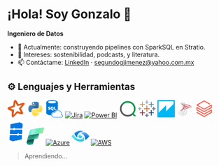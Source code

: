 # ¡Hola! Soy Gonzalo 👋
**Ingeniero de Datos**

- 🔭 Actualmente: construyendo pipelines con SparkSQL en Stratio.
- 🌱 Intereses: sostenibilidad, podcasts, y literatura.
- 📫 Contáctame: [LinkedIn]([https://www.linkedin.com/in/tu-perfil](https://www.linkedin.com/in/segundo-gonzalo-jimenez-aquino/)) · segundogjimenez@yahoo.com.mx
## ⚙️ Lenguajes y Herramientas

<p align="left">
  <!-- Spark -->
  <a href="https://spark.apache.org/" title="Apache Spark"><img src="https://github.com/devicons/devicon/blob/master/icons/apachespark/apachespark-original.svg" alt="Spark" width="40" height="40"/></a>
  <!-- Python -->
  <a href="https://www.python.org/" target="_blank" title="Python"><img src="https://raw.githubusercontent.com/devicons/devicon/master/icons/python/python-original.svg" alt="Python" width="40" height="40"/></a>
  <!-- SQL -->
  <a href="https://www.w3schools.com/sql/" target="_blank" title="SQL"><img src="/assets/icons/sql.png" alt="SQL" width="40" height="40"/></a>
  <!-- Jira -->
  <a href="https://www.atlassian.com/software/jira" target="_blank" title="Jira"><img src="https://cdn.jsdelivr.net/gh/devicons/devicon@latest/icons/jira/jira-original.svg" alt="Jira" width="40" height="40"/></a>
  <!-- Power BI -->
  <a href="https://powerbi.microsoft.com/" target="_blank" title="Power BI"><img src="https://upload.wikimedia.org/wikipedia/commons/c/cf/New_Power_BI_Logo.svg" alt="Power BI" width="40" height="40"/></a>
  <!-- Qlik -->
  <a href="https://www.qlik.com/" target="_blank" title="Qlik"><img src="/assets/icons/qlik.svg" alt="Qlik" width="40" height="40"/></a>
  <!-- Tableau -->
  <a href="https://www.tableau.com/" target="_blank" title="Tableau"><img src="/assets/icons/tableau.svg" alt="Tableau" width="40" height="40"/></a>
  <!-- QuickSight -->
  <a href="https://aws.amazon.com/quicksight/" target="_blank" title="Amazon QuickSight"><img src="/assets/icons/quicksight.svg" alt="QuickSight" width="40" height="40"/></a>
  <!-- SSIS -->
  <a href="https://learn.microsoft.com/en-us/sql/integration-services/sql-server-integration-services" target="_blank" title="SQL Server Integration Services"><img src="/assets/icons/ssis.png" alt="SSIS" width="40" height="40"/></a>
  <!-- Databricks -->
  <a href="https://databricks.com/" target="_blank" title="Databricks"><img src="/assets/icons/databricks.svg" alt="Databricks" width="40" height="40"/></a>
  <!-- Stratio -->
  <a href="https://www.stratio.com/" target="_blank" title="Stratio"><img src="/assets/icons/stratio.svg" alt="Stratio" width="40" height="60"/></a>
  <!-- Fabric -->
  <a href="https://learn.microsoft.com/en-us/fabric/" target="_blank" title="Microsoft Fabric"><img src="/assets/icons/fabric.png" alt="Fabric" width="40" height="40"/></a>
  <!-- Azure -->
  <a href="https://azure.microsoft.com/" target="_blank" title="Microsoft Azure"><img src="https://cdn.jsdelivr.net/gh/devicons/devicon@latest/icons/azure/azure-original.svg" alt="Azure" width="40" height="40"/></a>
  <!-- Purview -->
  <a href="https://learn.microsoft.com/en-us/purview/" target="_blank" title="Azure Purview"><img src="/assets/icons/purview.svg" alt="Purview" width="40" height="40"/></a>
  <!-- AWS -->
  <a href="https://aws.amazon.com/" title="Amazon Web Services"><img src="https://cdn.jsdelivr.net/gh/devicons/devicon@latest/icons/amazonwebservices/amazonwebservices-plain-wordmark.svg" alt="AWS" width="40" height="40"/></a>
</p>


> Aprendiendo...

